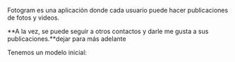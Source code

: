 Fotogram es una aplicación donde cada usuario puede hacer publicaciones de fotos y videos.

**A la vez, se puede seguir a otros contactos y darle me gusta a sus publicaciones.**dejar para más adelante

Tenemos un modelo inicial:

<div
  class='mu-erd'
  data-entities='{
    "seguidores": {
      "id_seguidor": {
        "type": "Integer",
        "pk": true,
        "fk": {
          "to": { "entity": "usuarios", "column": "id_usr" },
          "type": "many_to_one"
        }
      },
      "id_seguido": {
        "type": "Integer",
        "pk": true,
        "fk": {
          "to": { "entity": "usuarios", "column": "id_usr" },
          "type": "many_to_one"
        }
      }
    },
    "usuarios": {
      "id_usr": {
        "type": "Integer",
        "pk": true
      },
      "nombre_usr": {
        "type": "Text"
      },
      "foto_perfil_url": {
        "type": "Text"
      }
    },
    "publicaciones": {
      "id_publicacion": {
        "type": "Integer",
        "pk": true
      },
      "foto_video_url": {
        "type": "Text"
      },
      "duenio": {
        "type": "Integer",
        "pk": false,
        "fk": {
          "to": { "entity": "usuarios", "column": "id_usr" },
          "type": "many_to_one"
        }
      }
    }
  }'>
</div>